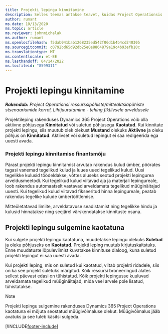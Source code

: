 ```yaml
---
title: Projekti lepingu kinnitamine
description: Selles teemas antakse teavet, kuidas Project Operationsis lepingut kinnitada.
author: rumant
ms.date: 10/13/2020
ms.topic: article
ms.reviewer: johnmichalak
ms.author: rumant
ms.openlocfilehash: f5dab041bab1268235ed542f06d1b4b4cd240305
ms.sourcegitcommit: c0792bd65d92db25e0e8864879a19c4b93efb10c
ms.translationtype: MT
ms.contentlocale: et-EE
ms.lasthandoff: 04/14/2022
ms.locfileid: "8599311"
---
```

# <a name="confirm-a-project-contract"></a>Projekti lepingu kinnitamine

_**Rakendub:** Project Operationsi ressurssipõhiste/mitteaktsiapõhiste stsenaariumide korral,  Lihtjuurutamine - tehing fiktiivsele arveldusele_

Projektileping rakenduses Dynamics 365 Project Operations võib olla aktiivne põhjusega **Kinnitatud** või suletud põhjusega **Kaotatud**. Kui kinnitate projekti lepingu, siis muutub olek olekust **Mustand** olekuks **Aktiivne** ja oleku põhjus on **Kinnitatud**. Aktiivset või suletud lepingut ei saa redigeerida ega uuesti avada. 

### <a name="financial-impact-of-confirming-a-project-contract"></a>Projekti lepingu kinnitamise finantsmõju

Pärast projekti lepingu kinnitamist arvutab rakendus kulud ümber, pöörates tagasi vanemad tegelikud kulud ja luues uued tegelikud kulud. Uusi tegelikke kulusid töödeldakse, võttes aluseks seotud projekti lepingurea arveldusmeetodi. Kui tegelikud kulud viitavad aja ja materjali lepingureale, loob rakendus automaatselt vastavad arveldamata tegelikud müüginäitajad uuesti. Kui tegelikud kulud viitavad fikseeritud hinna lepingureale, peatab rakendus tegelike kulude ümbertöötlemise.

Mitteületatavad limiite, arveldatavuse seadistamist ning tegelikke hindu ja kulusid hinnatakse ning seejärel värskendatakse kinnituste osana.

## <a name="close-a-project-contract-as-lost"></a>Projekti lepingu sulgemine kaotatuna

Kui sulgete projekti lepingu kaotatuna, muudetakse lepingu olekuks **Suletud** ja oleku põhjuseks on **Kaotatud**. Projekti leping muutub kirjutuskaitstuks. Enne muudatuste lõpuleviimist kuvatakse kinnituse dialoog, kuna suletud projekti lepingut ei saa uuesti avada.

Kui projekti leping, mis on suletud kui kaotatud, viitab projekti ridadele, siis on ka see projekt suletuks märgitud. Kõik ressursi broneeringud alates sellest päevast edasi on tühistatud. Kõik projekti lepingusse kuuluvad arveldamata tegelikud müüginäitajad, mida veel arvele pole lisatud, tühistatakse.

> [!NOTE]
> Projekti lepingu sulgemine rakenduses Dynamics 365 Project Operations kaotatuna ei mõjuta seostatud müügivõimaluse olekut. Müügivõimalus jääb avatuks ja see tuleb käsitsi sulgeda.


[!INCLUDE[footer-include](../../includes/footer-banner.md)]